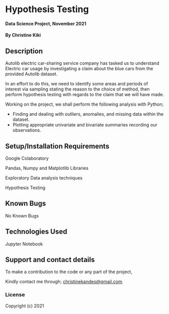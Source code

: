
# 
# Hypothesis Testing

#### Data Science Project, November 2021

#### By **Christine Kiki**

## Description
Autolib electric car-sharing service company has tasked us to understand Electric car usage by investigating a claim about the blue cars from the provided Autolib dataset.

In an effort to do this, we need to identify some areas and periods of interest via sampling stating the reason to the choice of method, then perform hypothesis testing with regards to the claim that we will have made.

Working on the project, we shall perform the following analysis with Python;

- Finding and dealing with outliers, anomalies, and missing data within the dataset.
- Plotting appropriate univariate and bivariate summaries recording our observations.

## Setup/Installation Requirements
Google Colaboratory

Pandas, Numpy and Matplotlib Libraries

Exploratory Data analysis techniques

Hypothesis Testing 

## Known Bugs
No Known Bugs

## Technologies Used
Jupyter Notebook

## Support and contact details
To make a contribution to the code or any part of the project, 

Kindly contact me through; christinekandeo@gmail.com.
### License

Copyright (c) 2021 
